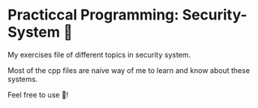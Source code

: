 # Practiccal Programming: Security-System 👮
My exercises file of different topics in security system. 

Most of the cpp files are naive way of me to learn and know about these systems.

Feel free to use 🐶!
